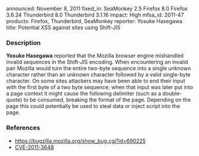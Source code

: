 announced: November 8, 2011
fixed_in: SeaMonkey 2.5
          Firefox 8.0
          Firefox 3.6.24
          Thunderbird 8.0
          Thunderbird 3.1.16
impact: High
mfsa_id: 2011-47
products: Firefox, Thunderbird, SeaMonkey
reporter: Yosuke Hasegawa
title: Potential XSS against sites using Shift-JIS

<h3>Description</h3>

<p><strong>Yosuke Hasegawa</strong> reported that the Mozilla browser engine
mishandled invalid sequences in the Shift-JIS encoding. When encountering an
invalid pair Mozilla would turn the entire two-byte sequence into a single
unknown character rather than an unknown character followed by a valid
single-byte character. On some sites attackers may have been able to
end their input with the first byte of a two byte sequence; when that
input was later put into a page context it might cause the following
delimiter (such as a double-quote) to be consumed, breaking the format
of the page.  Depending on the page this could potentially be used to
steal data or inject script into the page.</p>


<h3>References</h3>

<ul>
  <li><a href="https://bugzilla.mozilla.org/show_bug.cgi?id=690225">https://bugzilla.mozilla.org/show_bug.cgi?id=690225</a></li>
  <li><a class="ex-ref" href="http://cve.mitre.org/cgi-bin/cvename.cgi?name=CVE-2011-3648">CVE-2011-3648</a></li>
</ul>



